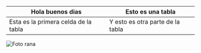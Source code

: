 | Hola buenos dias                     | Esto es una tabla                |
|--------------------------------------|----------------------------------|
|Esta es la primera celda de la tabla  | Y esto es otra parte de la tabla |


![Foto rana](https://github.com/user-attachments/assets/81dffac9-f1ed-4176-b6d0-0c75b6099c79)
